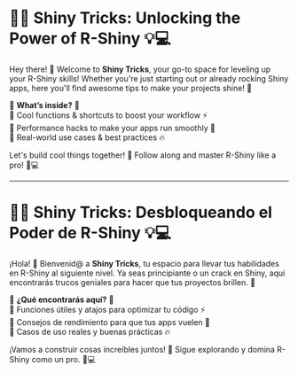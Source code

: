 # 🚀✨ Shiny Tricks: Unlocking the Power of R-Shiny 💡💻  

Hey there! 👋 Welcome to **Shiny Tricks**, your go-to space for leveling up your R-Shiny skills! Whether you're just starting out or already rocking Shiny apps, here you'll find awesome tips to make your projects shine! 🌟  

🔹 **What’s inside?** 🤔  
📌 Cool functions & shortcuts to boost your workflow ⚡  
📌 Performance hacks to make your apps run smoothly 🚀  
📌 Real-world use cases & best practices 🔥  

Let's build cool things together! 💪 Follow along and master R-Shiny like a pro! 🚀💻  

---  

# 🚀✨ Shiny Tricks: Desbloqueando el Poder de R-Shiny 💡💻  

¡Hola! 👋 Bienvenid@ a **Shiny Tricks**, tu espacio para llevar tus habilidades en R-Shiny al siguiente nivel. Ya seas principiante o un crack en Shiny, aquí encontrarás trucos geniales para hacer que tus proyectos brillen. 🌟  

🔹 **¿Qué encontrarás aquí?** 🤔  
📌 Funciones útiles y atajos para optimizar tu código ⚡  
📌 Consejos de rendimiento para que tus apps vuelen 🚀  
📌 Casos de uso reales y buenas prácticas 🔥  

¡Vamos a construir cosas increíbles juntos! 💪 Sigue explorando y domina R-Shiny como un pro. 🚀💻  
